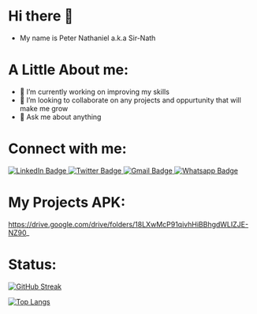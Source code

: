 # Hi there 👋
- My name is Peter Nathaniel a.k.a Sir-Nath
# A Little About me: 
- 🔭 I’m currently working on improving my skills
- 👯 I’m looking to collaborate on any projects and oppurtunity that will make me grow
- 💬 Ask me about anything

# Connect with me:

<div id="badges" align="left">
  <a href="https://www.linkedin.com/in/peter-nathaniel-455425215/">
    <img src="https://img.shields.io/badge/LinkedIn-blue?style=for-the-badge&logo=linkedin&logoColor=white" alt="LinkedIn Badge"/>
  </a>
  <a href="https://twitter.com//Sir__Nath">
    <img src="https://img.shields.io/badge/Twitter-blue?style=for-the-badge&logo=twitter&logoColor=white" alt="Twitter Badge"/>
  </a>
 <a href="mailto:peternathaniel49@gmail.com">
    <img src="https://img.shields.io/badge/Gmail-blue?style=for-the-badge&logo=gmail&logoColor=white" alt="Gmail Badge"/>
  </a>
   <a href="[mailto:peternathaniel49@gmail.com](https://wa.me/+2348169583715)">
    <img src="https://img.shields.io/badge/Whatsapp-blue?style=for-the-badge&logo=whatsapp&logoColor=white" alt="Whatsapp Badge"/>
  </a>
  
</div>
<div  align="left">

# My Projects APK: 
https://drive.google.com/drive/folders/18LXwMcP91qivhHiBBhgdWLIZJE-NZ90_ 

# Status:
  
 [![GitHub Streak](https://streak-stats.demolab.com?user=Sir-Nath&theme=github-dark)](https://git.io/streak-stats)

 [![Top Langs](https://github-readme-stats.vercel.app/api/top-langs/?username=Sir-Nath&layout=compact&theme=vision-friendly-dark)](https://github.com/Sir-Nath/github-readme-stats)


<p align="left"> <a href="https://github.com/Sir-Nath/github-profile-trophy"><img src="https://github-profile-trophy.vercel.app/?username=Sir-Nath&theme=gruvbox" alt = "" /></a> </p>
